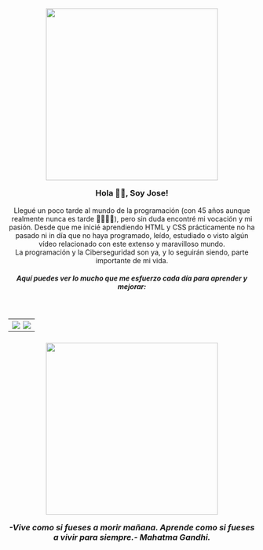 <h3 align="center">
<img  src="https://media.giphy.com/media/SWoSkN6DxTszqIKEqv/giphy.gif"  width="350" />


 Hola 👋🏽, Soy Jose!</h3>


<div align='center'>
<p  align="center" style="max-width: 330 px">Llegué un poco tarde al mundo de la programación (con 45 años aunque realmente nunca es tarde 🤘🏽👴🏽), pero sin duda encontré mi vocación y mi pasión. Desde que me inicié aprendiendo HTML y CSS prácticamente no ha pasado ni in día que no haya programado, leído, estudiado o visto algún vídeo relacionado con este extenso y maravilloso mundo. <br>
La programación y la Ciberseguridad son ya, y lo seguirán siendo, parte importante de mi vida.</p>

<h5  align="center">Aquí puedes ver lo mucho que me esfuerzo cada día para aprender y mejorar:</h5>
</div>
</br>
<table align='center'>
<tr>
<th align='center'>
<img align="left" src="https://github-readme-streak-stats.herokuapp.com?user=JoseGeek78&theme=transparent&hide_border=true&locale=es&date_format=j%20M%5B%20Y%5D&card_width=400" />

<img align="right" src="https://github-readme-stats.vercel.app/api/top-langs/?username=JoseGeek78&exclude_repo=github-readme-stats,anuraghazra.github.io" />
</th>
</tr>  
</table>  

<h3 align="center">
<img  src="https://media.giphy.com/media/SWoSkN6DxTszqIKEqv/giphy.gif"  width="350" />



 



<div align='center'>
<p><i>-Vive como si fueses a morir mañana. Aprende como si fueses a vivir para siempre.- Mahatma Gandhi.</i></p>
</div>
 

